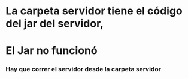 # La carpeta servidor tiene el código del jar del servidor,
# El Jar no funcionó
### Hay que correr el servidor desde la carpeta servidor